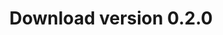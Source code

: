 ---
layout: version
title: Download version 0.2.0
permalink: /download/0.2.0/

ver: 0.2.0
lang: en
---